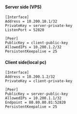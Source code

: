 #### Server side (VPS)

```
[Interface]
Address = 10.200.10.1/32
PrivateKey = server-private-key
ListenPort = 52820

[Peer]
PublicKey = client-public-key
AllowedIPs = 10.200.1.2/32
PersistentKeepalive = 25
```
#### Client side(local pc)

```
[Interface]
Address = 10.200.1.2/32
PrivateKey = client-private-key

[Peer]
PublicKey = server-public-key
AllowedIPs = 10.200.1.1/32
Endpoint = 80.80.80.81:52820
PersistentKeepalive = 25
```
